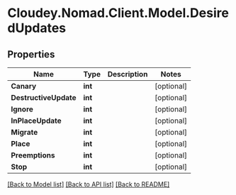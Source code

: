 # Cloudey.Nomad.Client.Model.DesiredUpdates

## Properties

Name | Type | Description | Notes
------------ | ------------- | ------------- | -------------
**Canary** | **int** |  | [optional] 
**DestructiveUpdate** | **int** |  | [optional] 
**Ignore** | **int** |  | [optional] 
**InPlaceUpdate** | **int** |  | [optional] 
**Migrate** | **int** |  | [optional] 
**Place** | **int** |  | [optional] 
**Preemptions** | **int** |  | [optional] 
**Stop** | **int** |  | [optional] 

[[Back to Model list]](../README.md#documentation-for-models) [[Back to API list]](../README.md#documentation-for-api-endpoints) [[Back to README]](../README.md)

